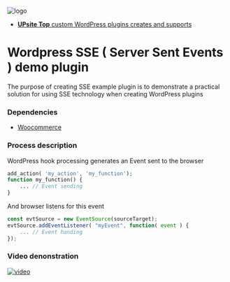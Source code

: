 ![logo](https://upsite.top/wp-content/uploads/2023/12/UPsiteLogo_800x800-150x150.png, "UPsite Top - IT development company from Ukraine creates and supports custom WordPress plugins" )
+ [**UPsite Top** custom WordPress plugins creates and supports](https://upsite.top/wordpress-development/)
# Wordpress SSE ( Server Sent Events ) demo plugin
The purpose of creating SSE example plugin is to demonstrate a practical solution for using SSE technology when creating WordPress plugins
### Dependencies
+ [Woocommerce](https://woocommerce.com/download/)
### Process description
WordPress hook processing generates an Event sent to the browser
```php
add_action( 'my_action', 'my_function');
function my_function() {
    ... // Event sending
}

```
And browser listens for this event
```js
const evtSource = new EventSource(sourceTarget);
evtSource.addEventListener( "myEvent", function( event ) {
	... // Event handing
});

```
### Video denonstration
[![video](https://upsite.top/wp-content/uploads/2023/12/sse_git_caption.png)](https://youtu.be/PrwtrKyzWYY)
